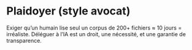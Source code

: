 # Plaidoyer (style avocat)
Exiger qu’un humain lise seul un corpus de 200+ fichiers ≈ 10 jours = irréaliste.
Déléguer à l’IA est un droit, une nécessité, et une garantie de transparence.
